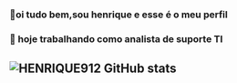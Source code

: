 ### 👋oi tudo bem,sou henrique e esse é o meu perfil
### 🔭 hoje trabalhando como analista de suporte TI

## ![HENRIQUE912 GitHub stats](https://github-readme-stats.vercel.app/api?username=Henrique912&theme=algolia)

<!--
**HENRIQUE912/HENRIQUE912** is a ✨ _special_ ✨ repository because its `README.md` (this file) appears on your GitHub profile.

Here are some ideas to get you started:

- 🔭 hoje trabalhando como analista de suporte TI
- 🌱 Estudando desenvolvimento de sistemas 
- 👯 me conheça pelo o intragran ohenrique
- 🤔 I’m looking for help with ...
- 💬 Ask me about ...
- 📫 How to reach me: ...
- 😄 Pronouns: ...
- ⚡ Fun fact: ...
-->
